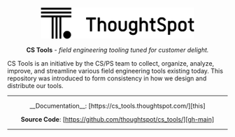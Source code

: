 <p align="center">
  <a href="https://www.thoughtspot.com/">
    <img width="350" src="docs/assets/logo_black.svg" alt='ThoughtSpot'>
  </a>
</p>

<p align="center"><strong>CS Tools</strong> <em>- field engineering tooling tuned for
customer delight.</em></p>

CS Tools is an initiative by the CS/PS team to collect, organize, analyze, improve, and
streamline various field engineering tools existing today. This repository was
introduced to form consistency in how we design and distribute our tools.

---

<center>
__Documentation__: [https://cs_tools.thoughtspot.com/][this]

__Source Code__: [https://github.com/thoughtspot/cs_tools/][gh-main]
</center>

---

[this]: https://cs_tools.thoughtspot.com/
[gh-main]: https://github.com/thoughtspot/cs_tools/
